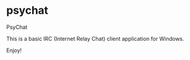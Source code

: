 # psychat
PsyChat

This is a basic IRC (Internet Relay Chat) client application for Windows.

Enjoy!
